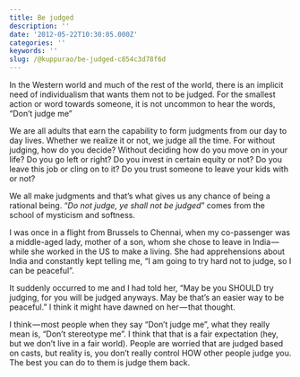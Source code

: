 ```yaml
---
title: Be judged
description: ''
date: '2012-05-22T10:30:05.000Z'
categories: ''
keywords: ''
slug: /@kuppurao/be-judged-c854c3d78f6d
---
```


In the Western world and much of the rest of the world, there is an implicit need of individualism that wants them not to be judged. For the smallest action or word towards someone, it is not uncommon to hear the words, “Don’t judge me”

We are all adults that earn the capability to form judgments from our day to day lives. Whether we realize it or not, we judge all the time. For without judging, how do you decide? Without deciding how do you move on in your life? Do you go left or right? Do you invest in certain equity or not? Do you leave this job or cling on to it? Do you trust someone to leave your kids with or not?

We all make judgments and that’s what gives us any chance of being a rational being. “_Do not judge, ye shall not be judged_” comes from the school of mysticism and softness.

I was once in a flight from Brussels to Chennai, when my co-passenger was a middle-aged lady, mother of a son, whom she chose to leave in India — while she worked in the US to make a living. She had apprehensions about India and constantly kept telling me, “I am going to try hard not to judge, so I can be peaceful”.

It suddenly occurred to me and I had told her, “May be you SHOULD try judging, for you will be judged anyways. May be that’s an easier way to be peaceful.” I think it might have dawned on her — that thought.

I think — most people when they say “Don’t judge me”, what they really mean is, “Don’t stereotype me”. I think that that is a fair expectation (hey, but we don’t live in a fair world). People are worried that are judged based on casts, but reality is, you don’t really control HOW other people judge you. The best you can do to them is judge them back.